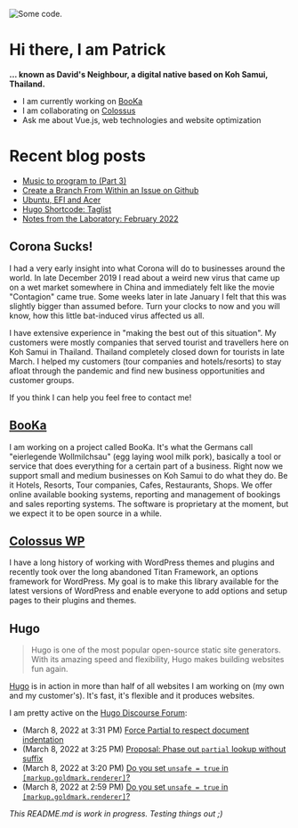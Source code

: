 ![][header1]

# Hi there, I am Patrick

**... known as David's Neighbour, a digital native based on Koh Samui, Thailand.**

- I am currently working on [BooKa](https://github.com/getbooka)
- I am collaborating on [Colossus](https://github.com/colossus-wp)
- Ask me about Vue.js, web technologies and website optimization

# Recent blog posts
<!-- KOLLITSCH:START -->
- [Music to program to &lpar;Part 3&rpar;](https://kollitsch.de/blog/2022/music-to-program-to-3/)
- [Create a Branch From Within an Issue on Github](https://kollitsch.de/blog/2022/create-a-branch-from-within-an-issue-on-github/)
- [Ubuntu, EFI and Acer](https://kollitsch.de/blog/2022/ubuntu-efi-and-acer/)
- [Hugo Shortcode: Taglist](https://kollitsch.de/blog/2022/hugo-shortcode-taglist/)
- [Notes from the Laboratory: February 2022](https://kollitsch.de/blog/2022/notes-from-the-laboratory-february-2022/)
<!-- KOLLITSCH:END -->

## Corona Sucks!

I had a very early insight into what Corona will do to businesses around the world. In late December 2019 I read about a weird new virus that came up on a wet market somewhere in China and immediately felt like the movie "Contagion" came true. Some weeks later in late January I felt that this was slightly bigger than assumed before. Turn your clocks to now and you will know, how this little bat-induced virus affected us all. 

I have extensive experience in "making the best out of this situation". My customers were mostly companies that served tourist and travellers here on Koh Samui in Thailand. Thailand completely closed down for tourists in late March. I helped my customers (tour companies and hotels/resorts) to stay afloat through the pandemic and find new business opportunities and customer groups. 

If you think I can help you feel free to contact me!

## [BooKa](https://github.com/getbooka)

I am working on a project called BooKa. It's what the Germans call "eierlegende Wollmilchsau" (egg laying wool milk pork), basically a tool or service that does everything for a certain part of a business. Right now we support small and medium businesses on Koh Samui to do what they do. Be it Hotels, Resorts, Tour companies, Cafes, Restaurants, Shops. We offer online available booking systems, reporting and management of bookings and sales reporting systems. The software is proprietary at the moment, but we expect it to be open source in a while.

## [Colossus WP](https://github.com/colossus-wp)

I have a long history of working with WordPress themes and plugins and recently took over the long abandoned Titan Framework, an options framework for WordPress. My goal is to make this library available for the latest versions of WordPress and enable everyone to add options and setup pages to their plugins and themes. 

## Hugo

> Hugo is one of the most popular open-source static site generators. With its amazing speed and flexibility, Hugo makes building websites fun again.

[Hugo](https://gohugo.io/) is in action in more than half of all websites I am working on (my own and my customer's). It's fast, it's flexible and it produces websites.

I am pretty active on the [Hugo Discourse Forum](https://discourse.gohugo.io):

<!-- DISCOURSE:START -->
- (March 8, 2022 at 3:31 PM) [Force Partial to respect document indentation](https://discourse.gohugo.io/t/force-partial-to-respect-document-indentation/37551/6)
- (March 8, 2022 at 3:25 PM) [Proposal: Phase out `partial` lookup without suffix](https://discourse.gohugo.io/t/proposal-phase-out-partial-lookup-without-suffix/37556/3)
- (March 8, 2022 at 3:20 PM) [Do you set `unsafe = true` in `[markup.goldmark.renderer]`?](https://discourse.gohugo.io/t/do-you-set-unsafe-true-in-markup-goldmark-renderer/37555/5)
- (March 8, 2022 at 2:59 PM) [Do you set `unsafe = true` in `[markup.goldmark.renderer]`?](https://discourse.gohugo.io/t/do-you-set-unsafe-true-in-markup-goldmark-renderer/37555/3)<!-- DISCOURSE:END -->

_This README.md is work in progress. Testing things out ;)_

[header1]: https://raw.githubusercontent.com/davidsneighbour/davidsneighbour/master/static/header3.jpg "Some code."

